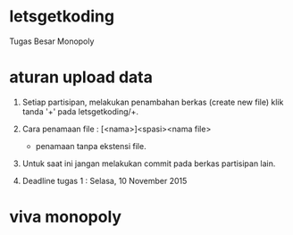 # letsgetkoding
Tugas Besar Monopoly

# aturan upload data
1. Setiap partisipan, melakukan penambahan berkas (create new file) klik tanda '+' pada letsgetkoding/+.
2. Cara penamaan file : 
    [\<nama\>]\<spasi\>\<nama file\>
    
    - penamaan tanpa ekstensi file.
    
3. Untuk saat ini jangan melakukan commit pada berkas partisipan lain.
4. Deadline tugas 1 : Selasa, 10 November 2015

# viva monopoly
